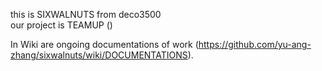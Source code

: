 this is SIXWALNUTS from deco3500</br>
our project is TEAMUP ()

In Wiki are ongoing documentations of work (https://github.com/yu-ang-zhang/sixwalnuts/wiki/DOCUMENTATIONS).
